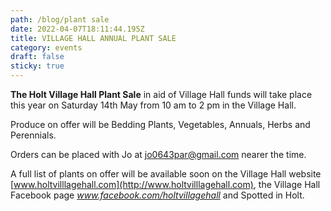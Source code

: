 ```yaml
---
path: /blog/plant sale
date: 2022-04-07T18:11:44.195Z
title: VILLAGE HALL ANNUAL PLANT SALE
category: events
draft: false
sticky: true
---
```



**The Holt Village Hall Plant Sale** in aid of Village Hall funds will take place this year on Saturday 14th May from 10 am to 2 pm in the Village Hall.

Produce on offer will be Bedding Plants, Vegetables, Annuals, Herbs and Perennials.

Orders can be placed with Jo at [jo0643par@gmail.com](mailto:jo0643par@gmail.com) nearer the time.

A full list of plants on offer will be available soon on the Village Hall website [www.holtvilllagehall.com](http://www.holtvilllagehall.com), the Village Hall Facebook page *www.facebook.com/holtvillagehall* and Spotted in Holt.